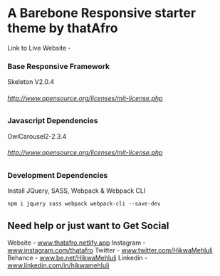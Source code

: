 # A Barebone Responsive starter theme by thatAfro
Link to Live Website -  

### Base Responsive Framework
Skeleton V2.0.4
###### http://www.opensource.org/licenses/mit-license.php

### Javascript Dependencies
OwlCarousel2-2.3.4
###### http://www.opensource.org/licenses/mit-license.php

### Development Dependencies
Install JQuery, SASS, Webpack & Webpack CLI
```
npm i jquery sass webpack webpack-cli --save-dev
```

## Need help or just want to Get Social
Website - www.thatafro.netlify.app
Instagram - www.instagram.com/thatafro
Twitter - www.twitter.com/HikwaMehluli
Behance - www.be.net/HikwaMehluli
Linkedin - www.linkedin.com/in/hikwamehluli
